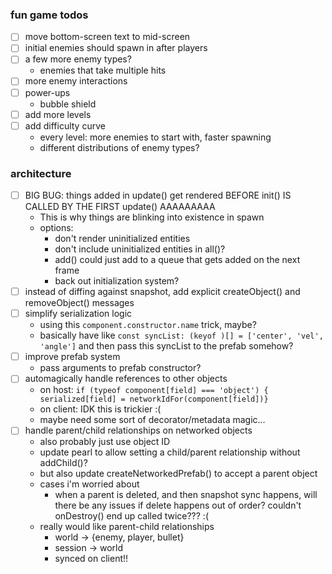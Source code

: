 ### fun game todos

- [ ] move bottom-screen text to mid-screen
- [ ] initial enemies should spawn in after players
- [ ] a few more enemy types?
  - enemies that take multiple hits
- [ ] more enemy interactions
- [ ] power-ups
  - bubble shield
- [ ] add more levels
- [ ] add difficulty curve
  - every level: more enemies to start with, faster spawning
  - different distributions of enemy types?

### architecture

- [ ] BIG BUG: things added in update() get rendered BEFORE init() IS CALLED BY THE FIRST update() AAAAAAAAA
  - This is why things are blinking into existence in spawn
  - options:
    - don't render uninitialized entities
    - don't include uninitialized entities in all()?
    - add() could just add to a queue that gets added on the next frame
    - back out initialization system?
- [ ] instead of diffing against snapshot, add explicit createObject() and removeObject() messages
- [ ] simplify serialization logic
  - using this `component.constructor.name` trick, maybe?
  - basically have like `const syncList: (keyof )[] = ['center', 'vel', 'angle']` and then pass this syncList to the prefab somehow?
- [ ] improve prefab system
  - pass arguments to prefab constructor?
- [ ] automagically handle references to other objects
  - on host: `if (typeof component[field] === 'object') { serialized[field] = networkIdFor(component[field])}`
  - on client: IDK this is trickier :(
  - maybe need some sort of decorator/metadata magic...
- [ ] handle parent/child relationships on networked objects
  - also probably just use object ID
  - update pearl to allow setting a child/parent relationship without addChild()?
  - but also update createNetworkedPrefab() to accept a parent object
  - cases i'm worried about
    - when a parent is deleted, and then snapshot sync happens, will there be any issues if delete happens out of order? couldn't onDestroy() end up called twice??? :(
  - really would like parent-child relationships
    - world -> {enemy, player, bullet}
    - session -> world
    - synced on client!!
